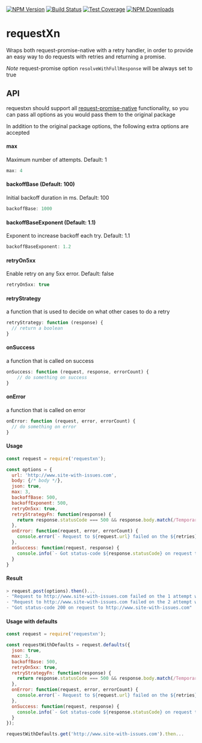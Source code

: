 [![NPM Version][npm-image]][npm-url]
[![Build Status][travis-image]][travis-url]
[![Test Coverage][coveralls-image]][coveralls-url]
[![NPM Downloads][downloads-image]][downloads-url]
# requestXn

Wraps both request-promise-native with a retry handler, in order to provide an easy way to do requests with retries and returning a promise.

*Note* request-promise option `resolveWithFullResponse` will be always set to true

## API
requestxn should support all [request-promise-native](https://github.com/request/request-promise-native) functionality, so you can pass all options as you would pass them to the original package

In addition to the original package options, the following extra options are accepted
#### max
Maximum number of attempts. Default: 1
```js
max: 4
```

#### backoffBase (Default: 100)
Initial backoff duration in ms. Default: 100
```js
backoffBase: 1000
```

#### backoffBaseExponent (Default: 1.1)
Exponent to increase backoff each try. Default: 1.1
```js
backoffBaseExponent: 1.2
```

#### retryOn5xx
Enable retry on any 5xx error. Default: false
```js
retryOn5xx: true
```

#### retryStrategy
a function that is used to decide on what other cases to do a retry
```js
retryStrategy: function (response) {
  // return a boolean
}
```

#### onSuccess
a function that is called on success
```js
onSuccess: function (request, response, errorCount) {
    // do something on success
}
```

#### onError
a function that is called on error
```js
onError: function (request, error, errorCount) {
  // do something on error
}
```
#### Usage
```js
const request = require('requestxn');

const options = {
  url: 'http://www.site-with-issues.com',
  body: {/* body */},
  json: true,
  max: 3,
  backoffBase: 500,
  backoffExponent: 500,
  retryOn5xx: true,
  retryStrategyFn: function(response) {
    return response.statusCode === 500 && response.body.match(/Temporary error/);
  },
  onError: function(request, error, errorCount) {
    console.error(`- Request to ${request.url} failed on the ${retries} attempt with error ${error.message}`);
  },
  onSuccess: function(request, response) {
    console.info(`- Got status-code ${response.statusCode} on request to ${request.url}`);
  }
}
```

#### Result
```js
> request.post(options).then()...
- "Request to http://www.site-with-issues.com failed on the 1 attempt with RequestError: Error: getaddrinfo ENOTFOUND www.site-with-issues.com www.site-with-issues.com:80"
- "Request to http://www.site-with-issues.com failed on the 2 attempt with RequestError: Error: getaddrinfo ENOTFOUND www.site-with-issues.com www.site-with-issues.com:80"
- "Got status-code 200 on request to http://www.site-with-issues.com"
```

#### Usage with defaults
```js
const request = require('requestxn');

const requestWithDefaults = request.defaults({
  json: true,
  max: 3,
  backoffBase: 500,
  retryOn5xx: true,
  retryStrategyFn: function(response) {
    return response.statusCode === 500 && response.body.match(/Temporary error/);
  },
  onError: function(request, error, errorCount) {
    console.error(`- Request to ${request.url} failed on the ${retries} attempt with error ${error.message}`);
  },
  onSuccess: function(request, response) {
    console.info(`- Got status-code ${response.statusCode} on request to ${request.url}`);
  }
});

requestWithDefaults.get('http://www.site-with-issues.com').then...
```
[npm-image]: https://img.shields.io/npm/v/requestxn.svg?style=flat
[npm-url]: https://npmjs.org/package/requestxn
[travis-image]: https://travis-ci.org/kobik/requestxn.svg?branch=master
[travis-url]: https://travis-ci.org/kobik/requestxn
[coveralls-image]: https://coveralls.io/repos/github/kobik/requestxn/badge.svg?branch=master
[coveralls-url]: https://coveralls.io/repos/github/kobik/requestxn/badge.svg?branch=master
[downloads-image]: http://img.shields.io/npm/dm/requestxn.svg?style=flat
[downloads-url]: https://npmjs.org/package/requestxn